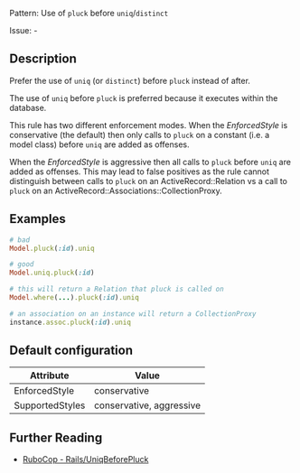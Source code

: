 Pattern: Use of `pluck` before `uniq`/`distinct`

Issue: -

## Description

Prefer the use of `uniq` (or `distinct`) before `pluck` instead of after.

The use of `uniq` before `pluck` is preferred because it executes within
the database.

This rule has two different enforcement modes. When the _EnforcedStyle_
is conservative (the default) then only calls to `pluck` on a constant
(i.e. a model class) before `uniq` are added as offenses.

When the _EnforcedStyle_ is aggressive then all calls to `pluck` before
`uniq` are added as offenses. This may lead to false positives as the rule 
cannot distinguish between calls to `pluck` on an ActiveRecord::Relation
vs a call to `pluck` on an ActiveRecord::Associations::CollectionProxy.

## Examples

```ruby
# bad
Model.pluck(:id).uniq

# good
Model.uniq.pluck(:id)
```
```ruby
# this will return a Relation that pluck is called on
Model.where(...).pluck(:id).uniq

# an association on an instance will return a CollectionProxy
instance.assoc.pluck(:id).uniq
```

## Default configuration

Attribute | Value
--- | ---
EnforcedStyle | conservative
SupportedStyles | conservative, aggressive

## Further Reading

* [RuboCop - Rails/UniqBeforePluck](https://rubocop.readthedocs.io/en/latest/cops_rails/#railsuniqbeforepluck)
